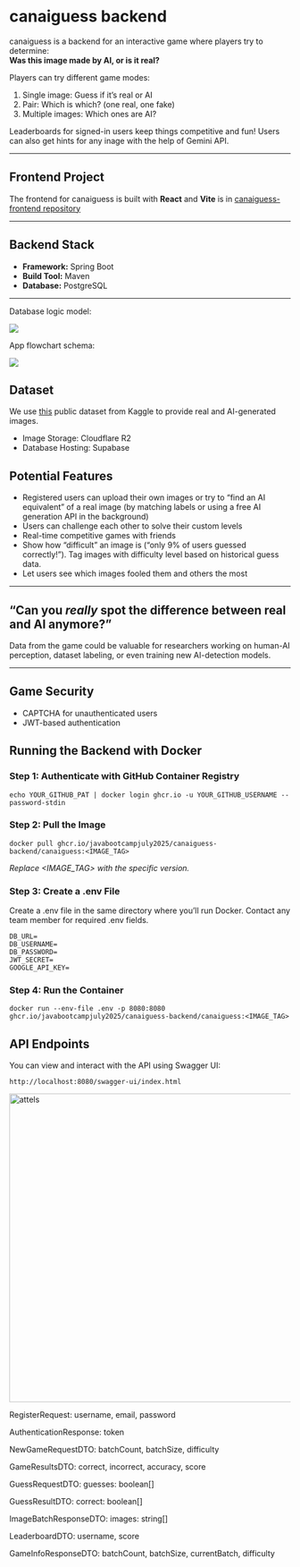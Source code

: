# canaiguess backend

canaiguess is a backend for an interactive game where players try to determine:  
**Was this image made by AI, or is it real?**

Players can try different game modes:
1. Single image: Guess if it’s real or AI
2. Pair: Which is which? (one real, one fake)
3. Multiple images: Which ones are AI?

Leaderboards for signed-in users keep things competitive and fun!
Users can also get hints for any inage with the help of Gemini API.

---

## **Frontend Project**

The frontend for canaiguess is built with **React** and **Vite** is in [canaiguess-frontend repository](https://github.com/JavaBootcampJuly2025/canaiguess-frontend)  

---

## **Backend Stack**

- **Framework:** Spring Boot
- **Build Tool:** Maven
- **Database:** PostgreSQL

---

Database logic model:

<img src="https://github.com/user-attachments/assets/87d49fab-e36c-45d3-8c1e-09dc41faf086" />

App flowchart schema:

<img src="https://github.com/user-attachments/assets/211fff08-5cf4-4fb0-9a70-552ebc0ca02b" />

## Dataset

We use [this](https://www.kaggle.com/datasets/tristanzhang32/ai-generated-images-vs-real-images?select=test) public dataset from Kaggle to provide real and AI-generated images. 
- Image Storage: Cloudflare R2
- Database Hosting: Supabase

## **Potential Features**

- Registered users can upload their own images or try to “find an AI equivalent” of a real image (by matching labels or using a free AI generation API in the background)
- Users can challenge each other to solve their custom levels
- Real-time competitive games with friends
- Show how “difficult” an image is (“only 9% of users guessed correctly!”). Tag images with difficulty level based on historical guess data.
- Let users see which images fooled them and others the most

---

## **“Can you _really_ spot the difference between real and AI anymore?”**

Data from the game could be valuable for researchers working on human-AI perception, dataset labeling, or even training new AI-detection models.

---

## **Game Security**

- CAPTCHA for unauthenticated users
- JWT-based authentication

## Running the Backend with Docker

### Step 1: Authenticate with GitHub Container Registry
```
echo YOUR_GITHUB_PAT | docker login ghcr.io -u YOUR_GITHUB_USERNAME --password-stdin
```

### Step 2: Pull the Image
```
docker pull ghcr.io/javabootcampjuly2025/canaiguess-backend/canaiguess:<IMAGE_TAG>
```

*Replace <IMAGE_TAG> with the specific version.*
  
### Step 3: Create a .env File

Create a .env file in the same directory where you’ll run Docker. Contact any team member for required .env fields.
```
DB_URL=
DB_USERNAME=
DB_PASSWORD=
JWT_SECRET=
GOOGLE_API_KEY=
```

### Step 4: Run the Container
```
docker run --env-file .env -p 8080:8080 ghcr.io/javabootcampjuly2025/canaiguess-backend/canaiguess:<IMAGE_TAG>
```

<!-- START API DOCS -->

## API Endpoints

You can view and interact with the API using Swagger UI:
```
http://localhost:8080/swagger-ui/index.html
```

<img width="653" height="552" alt="attels" src="https://github.com/user-attachments/assets/23653b43-c5ea-44a8-859e-4e543a5fecba" />

RegisterRequest: username, email, password

AuthenticationResponse: token

NewGameRequestDTO: batchCount, batchSize, difficulty

GameResultsDTO: correct, incorrect, accuracy, score

GuessRequestDTO: guesses: boolean[]

GuessResultDTO: correct: boolean[]

ImageBatchResponseDTO: images: string[]

LeaderboardDTO: username, score

GameInfoResponseDTO: batchCount, batchSize, currentBatch, difficulty

<!-- END API DOCS -->
